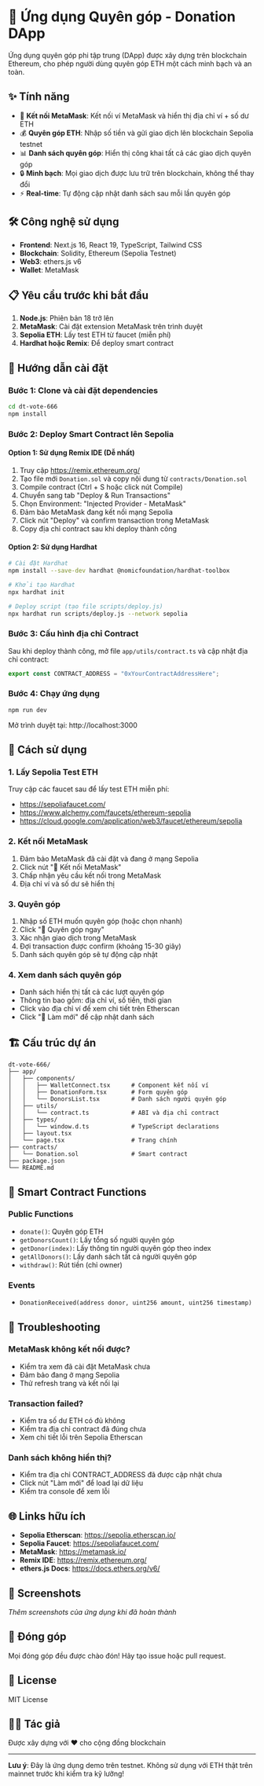 # 💝 Ứng dụng Quyên góp - Donation DApp

Ứng dụng quyên góp phi tập trung (DApp) được xây dựng trên blockchain Ethereum, cho phép người dùng quyên góp ETH một cách minh bạch và an toàn.

## ✨ Tính năng

- 🦊 **Kết nối MetaMask**: Kết nối ví MetaMask và hiển thị địa chỉ ví + số dư ETH
- 💰 **Quyên góp ETH**: Nhập số tiền và gửi giao dịch lên blockchain Sepolia testnet
- 📊 **Danh sách quyên góp**: Hiển thị công khai tất cả các giao dịch quyên góp
- 🔒 **Minh bạch**: Mọi giao dịch được lưu trữ trên blockchain, không thể thay đổi
- ⚡ **Real-time**: Tự động cập nhật danh sách sau mỗi lần quyên góp

## 🛠️ Công nghệ sử dụng

- **Frontend**: Next.js 16, React 19, TypeScript, Tailwind CSS
- **Blockchain**: Solidity, Ethereum (Sepolia Testnet)
- **Web3**: ethers.js v6
- **Wallet**: MetaMask

## 📋 Yêu cầu trước khi bắt đầu

1. **Node.js**: Phiên bản 18 trở lên
2. **MetaMask**: Cài đặt extension MetaMask trên trình duyệt
3. **Sepolia ETH**: Lấy test ETH từ faucet (miễn phí)
4. **Hardhat hoặc Remix**: Để deploy smart contract

## 🚀 Hướng dẫn cài đặt

### Bước 1: Clone và cài đặt dependencies

```bash
cd dt-vote-666
npm install
```

### Bước 2: Deploy Smart Contract lên Sepolia

#### Option 1: Sử dụng Remix IDE (Dễ nhất)

1. Truy cập https://remix.ethereum.org/
2. Tạo file mới `Donation.sol` và copy nội dung từ `contracts/Donation.sol`
3. Compile contract (Ctrl + S hoặc click nút Compile)
4. Chuyển sang tab "Deploy & Run Transactions"
5. Chọn Environment: "Injected Provider - MetaMask"
6. Đảm bảo MetaMask đang kết nối mạng Sepolia
7. Click nút "Deploy" và confirm transaction trong MetaMask
8. Copy địa chỉ contract sau khi deploy thành công

#### Option 2: Sử dụng Hardhat

```bash
# Cài đặt Hardhat
npm install --save-dev hardhat @nomicfoundation/hardhat-toolbox

# Khởi tạo Hardhat
npx hardhat init

# Deploy script (tạo file scripts/deploy.js)
npx hardhat run scripts/deploy.js --network sepolia
```

### Bước 3: Cấu hình địa chỉ Contract

Sau khi deploy thành công, mở file `app/utils/contract.ts` và cập nhật địa chỉ contract:

```typescript
export const CONTRACT_ADDRESS = "0xYourContractAddressHere";
```

### Bước 4: Chạy ứng dụng

```bash
npm run dev
```

Mở trình duyệt tại: http://localhost:3000

## 📝 Cách sử dụng

### 1. Lấy Sepolia Test ETH

Truy cập các faucet sau để lấy test ETH miễn phí:
- https://sepoliafaucet.com/
- https://www.alchemy.com/faucets/ethereum-sepolia
- https://cloud.google.com/application/web3/faucet/ethereum/sepolia

### 2. Kết nối MetaMask

1. Đảm bảo MetaMask đã cài đặt và đang ở mạng Sepolia
2. Click nút "🦊 Kết nối MetaMask"
3. Chấp nhận yêu cầu kết nối trong MetaMask
4. Địa chỉ ví và số dư sẽ hiển thị

### 3. Quyên góp

1. Nhập số ETH muốn quyên góp (hoặc chọn nhanh)
2. Click "🎁 Quyên góp ngay"
3. Xác nhận giao dịch trong MetaMask
4. Đợi transaction được confirm (khoảng 15-30 giây)
5. Danh sách quyên góp sẽ tự động cập nhật

### 4. Xem danh sách quyên góp

- Danh sách hiển thị tất cả các lượt quyên góp
- Thông tin bao gồm: địa chỉ ví, số tiền, thời gian
- Click vào địa chỉ ví để xem chi tiết trên Etherscan
- Click "🔄 Làm mới" để cập nhật danh sách

## 🏗️ Cấu trúc dự án

```
dt-vote-666/
├── app/
│   ├── components/
│   │   ├── WalletConnect.tsx      # Component kết nối ví
│   │   ├── DonationForm.tsx       # Form quyên góp
│   │   └── DonorsList.tsx         # Danh sách người quyên góp
│   ├── utils/
│   │   └── contract.ts            # ABI và địa chỉ contract
│   ├── types/
│   │   └── window.d.ts            # TypeScript declarations
│   ├── layout.tsx
│   └── page.tsx                   # Trang chính
├── contracts/
│   └── Donation.sol               # Smart contract
├── package.json
└── README.md
```

## 📄 Smart Contract Functions

### Public Functions

- `donate()`: Quyên góp ETH
- `getDonorsCount()`: Lấy tổng số người quyên góp
- `getDonor(index)`: Lấy thông tin người quyên góp theo index
- `getAllDonors()`: Lấy danh sách tất cả người quyên góp
- `withdraw()`: Rút tiền (chỉ owner)

### Events

- `DonationReceived(address donor, uint256 amount, uint256 timestamp)`

## 🔧 Troubleshooting

### MetaMask không kết nối được?

- Kiểm tra xem đã cài đặt MetaMask chưa
- Đảm bảo đang ở mạng Sepolia
- Thử refresh trang và kết nối lại

### Transaction failed?

- Kiểm tra số dư ETH có đủ không
- Kiểm tra địa chỉ contract đã đúng chưa
- Xem chi tiết lỗi trên Sepolia Etherscan

### Danh sách không hiển thị?

- Kiểm tra địa chỉ CONTRACT_ADDRESS đã được cập nhật chưa
- Click nút "Làm mới" để load lại dữ liệu
- Kiểm tra console để xem lỗi

## 🌐 Links hữu ích

- **Sepolia Etherscan**: https://sepolia.etherscan.io/
- **Sepolia Faucet**: https://sepoliafaucet.com/
- **MetaMask**: https://metamask.io/
- **Remix IDE**: https://remix.ethereum.org/
- **ethers.js Docs**: https://docs.ethers.org/v6/

## 📱 Screenshots

*Thêm screenshots của ứng dụng khi đã hoàn thành*

## 🤝 Đóng góp

Mọi đóng góp đều được chào đón! Hãy tạo issue hoặc pull request.

## 📜 License

MIT License

## 👨‍💻 Tác giả

Được xây dựng với ❤️ cho cộng đồng blockchain

---

**Lưu ý**: Đây là ứng dụng demo trên testnet. Không sử dụng với ETH thật trên mainnet trước khi kiểm tra kỹ lưỡng!
